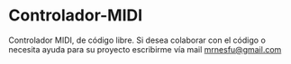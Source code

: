 # Controlador-MIDI

Controlador MIDI, de código libre.
Si desea colaborar con el código o necesita ayuda para su proyecto escribirme vía mail mrnesfu@gmail.com
